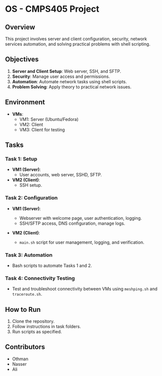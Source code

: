 # OS - CMPS405 Project

## Overview

This project involves server and client configuration, security, network services automation, and solving practical problems with shell scripting.

## Objectives

1. **Server and Client Setup**: Web server, SSH, and SFTP.
2. **Security**: Manage user access and permissions.
3. **Automation**: Automate network tasks using shell scripts.
4. **Problem Solving**: Apply theory to practical network issues.

## Environment

- **VMs**: 
  - VM1: Server (Ubuntu/Fedora)
  - VM2: Client
  - VM3: Client for testing

## Tasks

### Task 1: Setup

- **VM1 (Server)**: 
  - User accounts, web server, SSHD, SFTP.
- **VM2 (Client)**: 
  - SSH setup.

### Task 2: Configuration

- **VM1 (Server)**:
  - Webserver with welcome page, user authentication, logging.
  - SSH/SFTP access, DNS configuration, manage logs.

- **VM2 (Client)**:
  - `main.sh` script for user management, logging, and verification.

### Task 3: Automation

- Bash scripts to automate Tasks 1 and 2.

### Task 4: Connectivity Testing

- Test and troubleshoot connectivity between VMs using `meshping.sh` and `traceroute.sh`.

## How to Run

1. Clone the repository.
2. Follow instructions in task folders.
3. Run scripts as specified.

## Contributors

- Othman
- Nasser
- Ali
